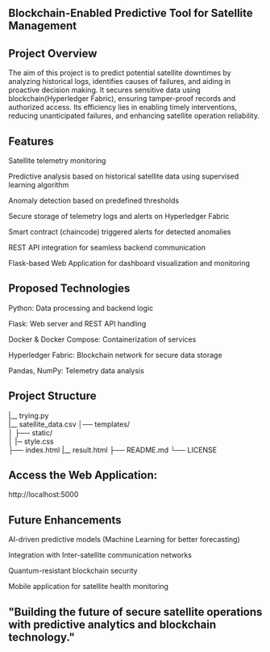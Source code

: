 ## Blockchain-Enabled Predictive Tool for Satellite Management

## Project Overview

The aim of this project is to predict potential satellite downtimes by analyzing historical logs, identifies causes of failures, and aiding in proactive decision making. It secures sensitive data using blockchain(Hyperledger Fabric), ensuring tamper-proof records and authorized access. Its efficiency lies in enabling timely interventions, reducing unanticipated failures, and enhancing satellite operation reliability.

## Features

Satellite telemetry monitoring

Predictive analysis based on historical satellite data using supervised learning algorithm

Anomaly detection based on predefined thresholds 

Secure storage of telemetry logs and alerts on Hyperledger Fabric

Smart contract (chaincode) triggered alerts for detected anomalies

REST API integration for seamless backend communication

Flask-based Web Application for dashboard visualization and monitoring

## Proposed Technologies

Python: Data processing and backend logic

Flask: Web server and REST API handling

Docker & Docker Compose: Containerization of services

Hyperledger Fabric: Blockchain network for secure data storage

Pandas, NumPy: Telemetry data analysis

## Project Structure

|__ trying.py      
|__ satellite_data.csv
│── templates/     
│   ├── static/       
│     |─ style.css       
├── index.html
|__ result.html
├── README.md
└── LICENSE

## Access the Web Application:

http://localhost:5000

## Future Enhancements

AI-driven predictive models (Machine Learning for better forecasting)

Integration with Inter-satellite communication networks

Quantum-resistant blockchain security

Mobile application for satellite health monitoring

## "Building the future of secure satellite operations with predictive analytics and blockchain technology."
